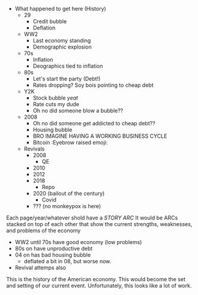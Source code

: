 - What happened to get here (History)
  - 29
    - Credit bubble
    - Deflation
  - WW2
    - Last economy standing
    - Demographic explosion
  - 70s
    - Inflation
    - Deographics tied to inflation
  - 80s
    - Let's start the party (Debt!)
    - Rates dropping? Soy bois pointing to cheap debt
  - Y2K
    - Stock bubble *yeat*
    - Rate cuts my dude
    - Oh no did someone blow a bubble??
  - 2008
    - Oh no did someone get addicted to cheap debt??
    - Housing bubble
    - BRO IMAGINE HAVING A WORKING BUSINESS CYCLE
    - Bitcoin :Eyebrow raised emoji:
  - Revivals
    - 2008
      - QE
    - 2010
    - 2012
    - 2018
      - Repo
    - 2020 (bailout of the century)
      - Covid
    - ??? (no monkeypox is here)

Each page/year/whatever shold have a *STORY ARC*
It would be ARCs stacked on top of each other that show the current strengths, weaknesses, and problems of the economy
 * WW2 until 70s have good economy (low problems)
 * 80s on have unproductive debt
 * 04 on has bad housing bubble
   * deflated a bit in 08, but worse now.
 * Revival attemps also

This is the history of the American economy. This would become the set and setting of our current event. 
Unfortunately, this looks like a lot of work.

